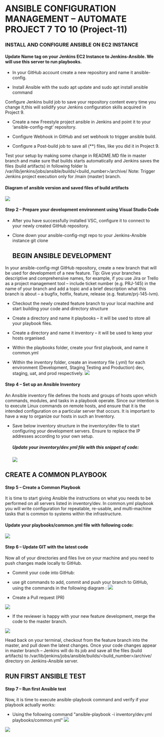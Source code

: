 # ANSIBLE CONFIGURATION MANAGEMENT – AUTOMATE PROJECT 7 TO 10  (Project-11)
### INSTALL AND CONFIGURE ANSIBLE ON EC2 INSTANCE
#### Update Name tag on your Jenkins EC2 Instance to Jenkins-Ansible. We will use this server to run playbooks.
- In your GitHub account create a new repository and name it ansible-config.
  
- Install Ansible with the sudo apt update and sudo apt install ansible command
  
Configure Jenkins build job to save your repository content every time you change it,this will solidify your Jenkins configuration skills acquired in Project 9.
- Create a new Freestyle project ansible in Jenkins and point it to your ‘ansible-config-mgt’ repository.
  
- Configure Webhook in GitHub and set webhook to trigger ansible build.
  
- Configure a Post-build job to save all (**) files, like you did it in Project 9.
  
Test your setup by making some change in README.MD file in master branch and make sure that builds starts automatically and Jenkins saves the files (build artifacts) in following folder
ls /var/lib/jenkins/jobs/ansible/builds/<build_number>/archive/
Note: Trigger Jenkins project execution only for /main (master) branch.
#### Diagram of ansible version and saved files of build artifacts
![](https://github.com/BigTesty8/project-11/assets/137091610/12742361-17a7-4588-b658-54918ee91d94)
#### Step 2 – Prepare your development environment using Visual Studio Code
- After you have successfully installed VSC, configure it to connect to your newly created GitHub repository.
  
- Clone down your ansible-config-mgt repo to your Jenkins-Ansible instance
git clone <ansible-config repo link>
  ## BEGIN ANSIBLE DEVELOPMENT
In your ansible-config-mgt GitHub repository, create a new branch that will be used for development of a new feature.
Tip: Give your branches descriptive and comprehensive names, for example, if you use Jira or Trello as a project management tool – include ticket number (e.g. PRJ-145) in the name of your branch and add a topic and a brief description what this branch is about – a bugfix, hotfix, feature, release (e.g. feature/prj-145-lvm).
- Checkout the newly created feature branch to your local machine and start building your code and directory structure
  
- Create a directory and name it playbooks – it will be used to store all your playbook files.
  
- Create a directory and name it inventory – it will be used to keep your hosts organised.
  
- Within the playbooks folder, create your first playbook, and name it common.yml
  
- Within the inventory folder, create an inventory file (.yml) for each environment (Development, Staging Testing and Production) dev, staging, uat, and prod respectively.
  ![](https://github.com/BigTesty8/project-11/assets/137091610/a16f9f50-5b51-42c8-ae87-e9845e116b50)

####   Step 4 – Set up an Ansible Inventory
An Ansible inventory file defines the hosts and groups of hosts upon which commands, modules, and tasks in a playbook operate. Since our intention is to execute Linux commands on remote hosts, and ensure that it is the intended configuration on a particular server that occurs. It is important to have a way to organize our hosts in such an Inventory.

- Save below inventory structure in the inventory/dev file to start configuring your development servers. Ensure to replace the IP addresses according to your own setup.
  ##### Update your inventory/dev.yml file with this snippet of code:
  ![](https://github.com/BigTesty8/project-11/assets/137091610/14f18b05-12a6-47c7-bd6d-e3ee915ba807)

 ##   CREATE A COMMON PLAYBOOK
#### Step 5 – Create a Common Playbook
It is time to start giving Ansible the instructions on what you needs to be performed on all servers listed in inventory/dev.
In common.yml playbook you will write configuration for repeatable, re-usable, and multi-machine tasks that is common to systems within the infrastructure.
#### Update your playbooks/common.yml file with following code:
![](https://github.com/BigTesty8/project-11/assets/137091610/8aedb080-5f8e-4eec-9349-17d979b4f354)

#### Step 6 – Update GIT with the latest code
Now all of your directories and files live on your machine and you need to push changes made locally to GitHub.
- Commit your code into GitHub:
  
- use git commands to add, commit and push your branch to GitHub, using the commands in the following diagram :
  ![](https://github.com/BigTesty8/project-11/assets/137091610/24be394e-a984-4e51-8850-62489f2a2039)
  
- Create a Pull request (PR)
  
 ![](https://github.com/BigTesty8/project-11/assets/137091610/1cfd7ef3-1929-4099-af1f-f1b8a05b7016)

- If the reviewer is happy with your new feature development, merge the code to the master branch.

![](https://github.com/BigTesty8/project-11/assets/137091610/d1a6bc83-0031-435a-bfa5-0398f7f6ac08)


Head back on your terminal, checkout from the feature branch into the master, and pull down the latest changes.
Once your code changes appear in master branch – Jenkins will do its job and save all the files (build artifacts) to /var/lib/jenkins/jobs/ansible/builds/<build_number>/archive/ directory on Jenkins-Ansible server.

## RUN FIRST ANSIBLE TEST
#### Step 7 – Run first Ansible test
Now, it is time to execute ansible-playbook command and verify if your playbook actually works:
- Using the following command "ansible-playbook -i inventory/dev.yml playbooks/common.yml"
![](https://github.com/BigTesty8/project-11/assets/137091610/b82d49da-e02d-4d87-b9d3-cc3ccd9c270b)

![](https://github.com/BigTesty8/project-11/assets/137091610/a09eaae7-6147-4767-99eb-0a2dd561bec3)




  




  


